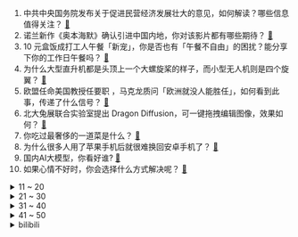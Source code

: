 1. 中共中央国务院发布关于促进民营经济发展壮大的意见，如何解读？哪些信息值得关注？ [:link:](https://www.zhihu.com/question/612942835)
2. 诺兰新作《奥本海默》确认引进中国内地，你对该影片都有哪些期待？ [:link:](https://www.zhihu.com/question/612945029)
3. 10 元盒饭成打工人午餐「新宠」，你是否也有「午餐不自由」的困扰？能分享下你的工作日午餐吗？ [:link:](https://www.zhihu.com/question/612940461)
4. 为什么大型直升机都是头顶上一个大螺旋桨的样子，而小型无人机则是四个旋翼？ [:link:](https://www.zhihu.com/question/600272475)
5. 欧盟任命美国教授任要职 ，马克龙质问「欧洲就没人能胜任」，如何看到此事，传递了什么信号？ [:link:](https://www.zhihu.com/question/612922797)
6. 北大兔展联合实验室提出 Dragon Diffusion，可一键拖拽编辑图像，效果如何？ [:link:](https://www.zhihu.com/question/612852389)
7. 你吃过最奢侈的一道菜是什么？ [:link:](https://www.zhihu.com/question/284676187)
8. 为什么很多人用了苹果手机后就很难换回安卓手机了？ [:link:](https://www.zhihu.com/question/612095264)
9. 国内AI大模型，你看好谁? [:link:](https://www.zhihu.com/question/612693958)
10. 如果心情不好时，你会选择什么方式解决呢？ [:link:](https://www.zhihu.com/question/612815229)
<details>
<summary>11 ~ 20</summary>

11. 古代闹饥荒宁愿啃树皮也不愿意下河捞鱼，是河里面的鱼虾不好吗？ [:link:](https://www.zhihu.com/question/607944569)
12. 公司花费 1.2 亿租楼以 300 每月的价格租给员工住，如何看待该公司的做法，你的公司有什么福利？ [:link:](https://www.zhihu.com/question/612856157)
13. 「高考钉子户」唐尚珺被华中师大退档「以为分数挺稳的，没有服从调剂」，如何看待他的高考志愿填报？ [:link:](https://www.zhihu.com/question/612864390)
14. 周杰伦演唱会天津站门票秒没，2 张连座票黄牛叫价 15 万元，哪些信息值得关注？ [:link:](https://www.zhihu.com/question/612878187)
15. 美一士兵越界闯入朝鲜，目前已被朝鲜方面拘留，哪些信息值得关注？ [:link:](https://www.zhihu.com/question/612783631)
16. 商标中“®”和“™”有什么区别？ [:link:](https://www.zhihu.com/question/606779221)
17. 如何看待 Meiko 成为 2023 LPL 夏季常规赛新任「死神」？ [:link:](https://www.zhihu.com/question/612701537)
18. 谢苗能成为继李小龙、成龙、李连杰、甄子丹、吴京之后的第六位动作巨星吗？ [:link:](https://www.zhihu.com/question/611631360)
19. 「美元见顶论」引爆华尔街，这一论述是否合理，人民币反弹后未来的走向是什么？ [:link:](https://www.zhihu.com/question/612859585)
20. 中国的新能源汽车的产能已经达到了2000万辆，是不是产能过剩了？ [:link:](https://www.zhihu.com/question/610759763)
</details>
<details>
<summary>21 ~ 30</summary>

21. 如果有两个选择：①回到十年前；②去到十年后，你会选哪个？ [:link:](https://www.zhihu.com/question/612627017)
22. 如果今天Linus突发奇想，将Linux闭源了，世界将发生什么样的变化？ [:link:](https://www.zhihu.com/question/612346248)
23. 29 岁女生入职 3 年月薪涨 200 元裸辞，称「领导一直画大饼」，如何看待裸辞？ [:link:](https://www.zhihu.com/question/612673948)
24. 《流浪地球 2》为什么禁止数字生命？ [:link:](https://www.zhihu.com/question/572471527)
25. 为什么在周星驰之后再也没有出现过如此的现象级喜剧演员？ [:link:](https://www.zhihu.com/question/52299201)
26. 如何评价《欢颜》中俞亦秀的死？ [:link:](https://www.zhihu.com/question/612778228)
27. 俄中止黑海粮食协议粮价应声上涨，乌方称正与联合国讨论对策，该事件或将如何进展？对全球经济影响几何？ [:link:](https://www.zhihu.com/question/612700945)
28. http协议在ip协议之上对吗？ [:link:](https://www.zhihu.com/question/609936298)
29. 云南部分旅行社禁记者律师参团「怕被拍购物行程」，昆明国旅回应「未发现报道情况存在」，真实情况如何？ [:link:](https://www.zhihu.com/question/612659979)
30. 家里的小朋友特别爱吃冰淇淋，有没有替代的健康零食？ [:link:](https://www.zhihu.com/question/610391689)
</details>
<details>
<summary>31 ~ 40</summary>

31. 初学化妆需要哪些必备的工具？ [:link:](https://www.zhihu.com/question/610861656)
32. 职场新人如何有效积攒人脉？ [:link:](https://www.zhihu.com/question/612506874)
33. 30岁真的是个分水岭吗？ [:link:](https://www.zhihu.com/question/327892616)
34. 监管窗口指导险企 7 月 31 日前下架定价利率大于 3.0% 保险产品，将产生哪些影响？ [:link:](https://www.zhihu.com/question/612889185)
35. 7 月 19 日沪指探底回升微涨，贵金属、传媒、房地产板块涨幅居前，如何看待今日行情？ [:link:](https://www.zhihu.com/question/612848524)
36. 为什么波兰人在欧洲遭到不同程度的歧视，这种歧视源于什么？ [:link:](https://www.zhihu.com/question/20296679)
37. 新能源长安深蓝SL03目前值得买吗？ [:link:](https://www.zhihu.com/question/560327731)
38. 《西游记》中为什么不让孙悟空一个筋斗云直接带唐僧去取经？ [:link:](https://www.zhihu.com/question/612743195)
39. 联合国安理会首次讨论 AI 安全，中方提治理五原则，哪些信息值得关注？ [:link:](https://www.zhihu.com/question/612878262)
40. 如何看待 IDC 报告称「百度文心是面向企业 AI 大模型最优解」？AI 大模型能帮企业解决哪些问题？ [:link:](https://www.zhihu.com/question/612717801)
</details>
<details>
<summary>41 ~ 50</summary>

41. 韩国三大球星齐聚欧洲豪门，为何中国球员无法在五大联赛成为主力，问题出在哪里？ [:link:](https://www.zhihu.com/question/612854726)
42. 大一开始「卷」实习，有必要吗？实习对求职的帮助有多大？ [:link:](https://www.zhihu.com/question/611893386)
43. 教育局回应「考生质疑中考成绩被偷」，称「核查确认答卷为本人所答，但考生及家长不认可」，如何看待该结果？ [:link:](https://www.zhihu.com/question/612844896)
44. 中共中央、国务院指出「持续优化民营经济发展环境，持续破除市场准入壁垒，完善市场化重整机制」，如何解读？ [:link:](https://www.zhihu.com/question/613032147)
45. 媒体称苹果正基于 Ajax 大模型框架开发聊天机器人（代号 Apple GPT），有哪些信息值得关注？ [:link:](https://www.zhihu.com/question/613007857)
46. 财政部表示上半年全国一般公共预算收入 119203 亿元，同比增 13.3% ，增长原因是什么？ [:link:](https://www.zhihu.com/question/612847423)
47. 新番《无职转生》第二季第 2 集播出，你有哪些评价? [:link:](https://www.zhihu.com/question/612441860)
48. 近几年汽车市场变动太大，如何看待车企人员频繁跳槽现象？ [:link:](https://www.zhihu.com/question/612384049)
49. 慢跑 5 公里后，如何克服想喝含糖饮料的冲动？ [:link:](https://www.zhihu.com/question/602919618)
50. 你每天努力挣钱是为了什么呢？ [:link:](https://www.zhihu.com/question/604147554)
</details><details>
<summary>bilibili</summary>

</details>